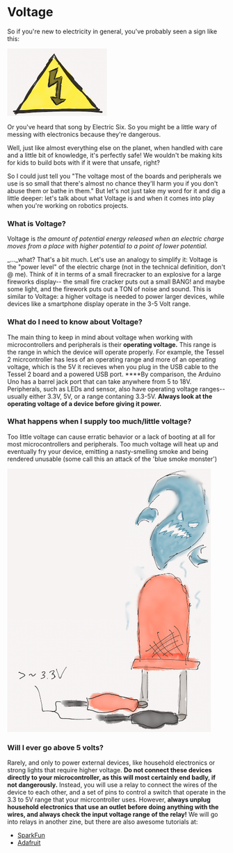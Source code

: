 # Voltage

So if you're new to electricity in general, you've probably seen a sign like this:

![Typical sign for Dangerously High Voltage](../.gitbook/assets/highvoltage%20%281%29.png)

Or you've heard that song by Electric Six. So you might be a little wary of messing with electronics because they're dangerous.

Well, just like almost everything else on the planet, when handled with care and a little bit of knowledge, it's perfectly safe! We wouldn't be making kits for kids to build bots with if it were that unsafe, right?

So I could just tell you "The voltage most of the boards and peripherals we use is so small that there's almost no chance they'll harm you if you don't abuse them or bathe in them." But let's not just take my word for it and dig a little deeper: let's talk about what Voltage is and when it comes into play when you're working on robotics projects.

### What is Voltage?

Voltage is _the amount of potential energy released when an electric charge moves from a place with higher potential to a point of lower potential._ 

_..._what? That's a bit much. Let's use an analogy to simplify it: Voltage is the "power level" of the electric charge \(not in the technical definition, don't @ me\). Think of it in terms of a small firecracker to an explosive for a large fireworks display-- the small fire cracker puts out a small BANG! and maybe some light, and the firework puts out a TON of noise and sound. This is similar to Voltage: a higher voltage is needed to power larger devices, while devices like a smartphone display operate in the 3-5 Volt range.

### What do I need to know about Voltage?

The main thing to keep in mind about voltage when working with microcontrollers and peripherals is their **operating voltage.** This range is the range in which the device will operate properly. For example, the Tessel 2 micrcontroller has less of an operating range and more of an operating voltage, which is the 5V it recieves when you plug in the USB cable to the Tessel 2 board and a powered USB port. ****By comparison, the Arduino Uno has a barrel jack port that can take anywhere from 5 to 18V. Peripherals, such as LEDs and sensor, also have operating voltage ranges-- usually either 3.3V, 5V, or a range contaning 3.3-5V. **Always look at the operating voltage of a device before giving it power.**

### **What happens when I supply too much/little voltage?**

Too little voltage can cause erratic behavior or a lack of booting at all for most microcontrollers and peripherals. Too much voltage will heat up and eventually fry your device, emitting a nasty-smelling smoke and being rendered unusable \(some call this an attack of the 'blue smoke monster'\)

![The blue smoke monster being coaxed out of an LED by applying &amp;gt;3.3V to it](../.gitbook/assets/screen-shot-2018-10-08-at-1.09.31-pm.png)

### Will I ever go above 5 volts?

Rarely, and only to power external devices, like household electronics or strong lights that require higher voltage. **Do not connect these devices directly to your microcontroller, as this will most certainly end badly, if not dangerously.** Instead, you will use a relay to connect the wires of the device to each other, and a set of pins to control a switch that operate in the 3.3 to 5V range that your micrcontroller uses. However, **always unplug household electronics that use an outlet before doing anything with the wires, and always check the input voltage range of the relay!** We will go into relays in another zine, but there are also awesome tutorials at:

* [SparkFun](https://www.sparkfun.com/tutorials/119)
* [Adafruit](https://learn.adafruit.com/experimenters-guide-for-metro/circ11-intro)



